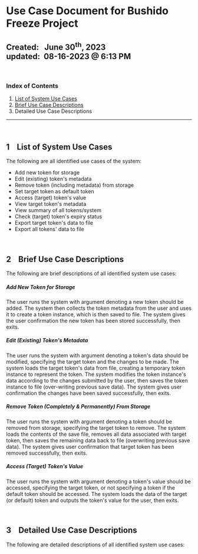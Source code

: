 # Use Case Document for Bushido Freeze Project
**Created:**&nbsp;&nbsp; June 30<sup>th</sup>, 2023  
**updated:**&nbsp; 08-16-2023 @ 6:13 PM
---

&nbsp;
### Index of Contents

1. [List of System Use Cases](#1-list-of-system-use-cases)
2. [Brief Use Case Descriptions](#2-brief-use-case-descriptions)
3. Detailed Use Case Descriptions

---


&nbsp;
## 1 &nbsp;&nbsp; List of System Use Cases

The following are all identified use cases of the system:

* Add new token for storage
* Edit (existing) token's metadata
* Remove token (including metadata) from storage
* Set target token as default token
* Access (target) token's value
* View target token's metadata
* View summary of all tokens/system
* Check (target) token's expiry status
* Export target token's data to file
* Export all tokens' data to file


&nbsp;
## 2 &nbsp;&nbsp; Brief Use Case Descriptions

The following are brief descriptions of all identified system use cases:

##### Add New Token for Storage

The user runs the system with argument denoting a new token should be added. The system then collects the token metadata from the user and uses it to create a token instance, which is then saved to file. The system gives the user confirmation the new token has been stored successfully, then exits.

##### Edit (Existing) Token's Metadata

The user runs the system with argument denoting a token's data should be modified, specifying the target token and the changes to be made. The system loads the target token's data from file, creating a temporary token instance to represent the token. The system modifies the token instance's data according to the changes submitted by the user, then saves the token instance to file (over-writing previous save data). The system gives user confirmation the changes have been saved successfully, then exits.

##### Remove Token (Completely & Permanently) From Storage

The user runs the system with argument denoting a token should be removed from storage, specifying the target token to remove. The system loads the contents of the save file, removes all data associated with target token, then saves the remaining data back to file (overwriting previous save data). The system gives user confirmation that target token has been removed successfully, then exits.

##### Access (Target) Token's Value

The user runs the system with argument denoting a token's value should be accessed, specifying the target token, or not specifying a token if the default token should be accessed. The system loads the data of the target (or default) token and outputs the token's value for the user, then exits.


&nbsp;
## 3 &nbsp;&nbsp; Detailed Use Case Descriptions

The following are detailed descriptions of all identified system use cases:
